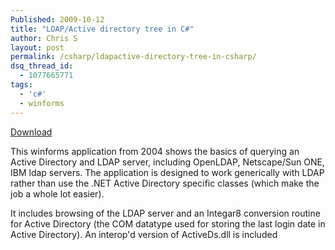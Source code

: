 ```yaml
---
Published: 2009-10-12
title: "LDAP/Active directory tree in C#"
author: Chris S
layout: post
permalink: /csharp/ldapactive-directory-tree-in-csharp/
dsq_thread_id:
  - 1077665771
tags:
  - 'c#'
  - winforms
---
```

[Download][1]

This winforms application from 2004 shows the basics of querying an Active Directory and LDAP server, including OpenLDAP, Netscape/Sun ONE, IBM ldap servers. The application is designed to work generically with LDAP rather than use the .NET Active Directory specific classes (which make the job a whole lot easier).

<!--more-->

It includes browsing of the LDAP server and an Integar8 conversion routine for Active Directory (the COM datatype used for storing the last login date in Active Directory). An interop'd version of ActiveDs.dll is included

 [1]: /storage/downloads/ldapexample.zip